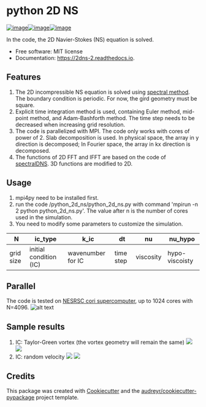 python 2D NS
============
[![image](https://img.shields.io/travis/xinbian/2dns.svg)](https://travis-ci.org/xinbian/2dns)[![image](https://readthedocs.org/projects/2dns-2/badge/?version=latest)](https://2dns-2.readthedocs.io/en/latest/?badge=latest)[![image](https://codecov.io/gh/xinbian/2dns/branch/master/graph/badge.svg)](https://codecov.io/gh/xinbian/2dns)

In the code, the 2D Navier-Stokes (NS) equation is solved.

-   Free software: MIT license
-   Documentation: <https://2dns-2.readthedocs.io>.

Features
--------
1. The 2D incompressible NS equation is solved using [spectral method](https://en.wikipedia.org/wiki/Spectral_method). The boundary condition is periodic. For now, the gird geometry must be square.
2. Explicit time integration method is used, containing Euler method, mid-point method, and Adam-Bashforth method. The time step needs to be decreased when increasing grid resolution.
3. The code is parallelized with MPI. The code only works with cores of power of 2. Slab decomposition is used. In physical space, the array in y direction is decomposed; In Fourier space, the array in kx direction is decomposed.
4. The functions of 2D FFT and IFFT are based on the code of [spectralDNS](https://github.com/spectralDNS/spectralDNS). 3D functions are modified to 2D.

Usage
----------
1. mpi4py need to be installed first.
2. run the code  /python_2d_ns/python_2d_ns.py with command 'mpirun -n 2 python python_2d_ns.py'. The value after n is the number of cores used in the simulation.
3. You need to modify some parameters to customize the simulation.

| N | ic_type                | k_ic              | dt        | nu        | nu_hypo        |
|-----------|------------------------|-------------------|-----------|-----------|----------------|
| grid size | initial condition (IC) | wavenumber for IC | time step | viscosity | hypo-viscoisty |

Parallel
----------
The code is tested on [NESRSC cori supercomputer](http://www.nersc.gov/users/computational-systems/cori/), up to 1024 cores with N=4096.
![alt text](https://pbs.twimg.com/media/CzhTly9WQAEY1up.jpg:large "parallel")

Sample results
-----------
1. IC: Taylor-Green vortex (the vortex geometry will remain the same)
![](https://pbs.twimg.com/media/CzhYsZAXAAIcZwd.jpg)
![](https://pbs.twimg.com/media/CzhYtu7XgAA2aB3.jpg)
2. IC: random velocity
![](https://pbs.twimg.com/media/CzhlLMmWEAERJ02.jpg)
![](https://pbs.twimg.com/media/CzhlNLqWEAAuxvC.jpg)


Credits
----------

This package was created with [Cookiecutter](https://github.com/audreyr/cookiecutter) and the [audreyr/cookiecutter-pypackage](https://github.com/audreyr/cookiecutter-pypackage)
project template.